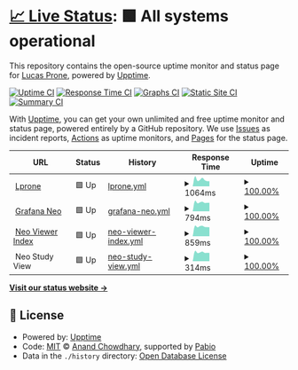 # [📈 Live Status](https://lprone.github.io/status): <!--live status--> **🟩 All systems operational**

This repository contains the open-source uptime monitor and status page for [Lucas Prone](http://lprone.com.ar), powered by [Upptime](https://github.com/upptime/upptime).

[![Uptime CI](https://github.com/lprone/status/workflows/Uptime%20CI/badge.svg)](https://github.com/lprone/status/actions?query=workflow%3A%22Uptime+CI%22)
[![Response Time CI](https://github.com/lprone/status/workflows/Response%20Time%20CI/badge.svg)](https://github.com/lprone/status/actions?query=workflow%3A%22Response+Time+CI%22)
[![Graphs CI](https://github.com/lprone/status/workflows/Graphs%20CI/badge.svg)](https://github.com/lprone/status/actions?query=workflow%3A%22Graphs+CI%22)
[![Static Site CI](https://github.com/lprone/status/workflows/Static%20Site%20CI/badge.svg)](https://github.com/lprone/status/actions?query=workflow%3A%22Static+Site+CI%22)
[![Summary CI](https://github.com/lprone/status/workflows/Summary%20CI/badge.svg)](https://github.com/lprone/status/actions?query=workflow%3A%22Summary+CI%22)

With [Upptime](https://upptime.js.org), you can get your own unlimited and free uptime monitor and status page, powered entirely by a GitHub repository. We use [Issues](https://github.com/lprone/status/issues) as incident reports, [Actions](https://github.com/lprone/status/actions) as uptime monitors, and [Pages](https://lprone.github.io/status) for the status page.

<!--start: status pages-->
<!-- This summary is generated by Upptime (https://github.com/upptime/upptime) -->
<!-- Do not edit this manually, your changes will be overwritten -->
<!-- prettier-ignore -->
| URL | Status | History | Response Time | Uptime |
| --- | ------ | ------- | ------------- | ------ |
| <img alt="" src="https://icons.duckduckgo.com/ip3/www.lprone.com.ar.ico" height="13"> [Lprone](https://www.lprone.com.ar) | 🟩 Up | [lprone.yml](https://github.com/lprone/status/commits/HEAD/history/lprone.yml) | <details><summary><img alt="Response time graph" src="./graphs/lprone/response-time-week.png" height="20"> 1064ms</summary><br><a href="https://lprone.github.io/status/history/lprone"><img alt="Response time 1050" src="https://img.shields.io/endpoint?url=https%3A%2F%2Fraw.githubusercontent.com%2Flprone%2Fstatus%2FHEAD%2Fapi%2Flprone%2Fresponse-time.json"></a><br><a href="https://lprone.github.io/status/history/lprone"><img alt="24-hour response time 816" src="https://img.shields.io/endpoint?url=https%3A%2F%2Fraw.githubusercontent.com%2Flprone%2Fstatus%2FHEAD%2Fapi%2Flprone%2Fresponse-time-day.json"></a><br><a href="https://lprone.github.io/status/history/lprone"><img alt="7-day response time 1064" src="https://img.shields.io/endpoint?url=https%3A%2F%2Fraw.githubusercontent.com%2Flprone%2Fstatus%2FHEAD%2Fapi%2Flprone%2Fresponse-time-week.json"></a><br><a href="https://lprone.github.io/status/history/lprone"><img alt="30-day response time 1038" src="https://img.shields.io/endpoint?url=https%3A%2F%2Fraw.githubusercontent.com%2Flprone%2Fstatus%2FHEAD%2Fapi%2Flprone%2Fresponse-time-month.json"></a><br><a href="https://lprone.github.io/status/history/lprone"><img alt="1-year response time 1050" src="https://img.shields.io/endpoint?url=https%3A%2F%2Fraw.githubusercontent.com%2Flprone%2Fstatus%2FHEAD%2Fapi%2Flprone%2Fresponse-time-year.json"></a></details> | <details><summary><a href="https://lprone.github.io/status/history/lprone">100.00%</a></summary><a href="https://lprone.github.io/status/history/lprone"><img alt="All-time uptime 99.99%" src="https://img.shields.io/endpoint?url=https%3A%2F%2Fraw.githubusercontent.com%2Flprone%2Fstatus%2FHEAD%2Fapi%2Flprone%2Fuptime.json"></a><br><a href="https://lprone.github.io/status/history/lprone"><img alt="24-hour uptime 100.00%" src="https://img.shields.io/endpoint?url=https%3A%2F%2Fraw.githubusercontent.com%2Flprone%2Fstatus%2FHEAD%2Fapi%2Flprone%2Fuptime-day.json"></a><br><a href="https://lprone.github.io/status/history/lprone"><img alt="7-day uptime 100.00%" src="https://img.shields.io/endpoint?url=https%3A%2F%2Fraw.githubusercontent.com%2Flprone%2Fstatus%2FHEAD%2Fapi%2Flprone%2Fuptime-week.json"></a><br><a href="https://lprone.github.io/status/history/lprone"><img alt="30-day uptime 100.00%" src="https://img.shields.io/endpoint?url=https%3A%2F%2Fraw.githubusercontent.com%2Flprone%2Fstatus%2FHEAD%2Fapi%2Flprone%2Fuptime-month.json"></a><br><a href="https://lprone.github.io/status/history/lprone"><img alt="1-year uptime 99.99%" src="https://img.shields.io/endpoint?url=https%3A%2F%2Fraw.githubusercontent.com%2Flprone%2Fstatus%2FHEAD%2Fapi%2Flprone%2Fuptime-year.json"></a></details>
| <img alt="" src="https://icons.duckduckgo.com/ip3/200.58.123.167.ico" height="13"> [Grafana Neo](http://200.58.123.167:3457) | 🟩 Up | [grafana-neo.yml](https://github.com/lprone/status/commits/HEAD/history/grafana-neo.yml) | <details><summary><img alt="Response time graph" src="./graphs/grafana-neo/response-time-week.png" height="20"> 794ms</summary><br><a href="https://lprone.github.io/status/history/grafana-neo"><img alt="Response time 692" src="https://img.shields.io/endpoint?url=https%3A%2F%2Fraw.githubusercontent.com%2Flprone%2Fstatus%2FHEAD%2Fapi%2Fgrafana-neo%2Fresponse-time.json"></a><br><a href="https://lprone.github.io/status/history/grafana-neo"><img alt="24-hour response time 759" src="https://img.shields.io/endpoint?url=https%3A%2F%2Fraw.githubusercontent.com%2Flprone%2Fstatus%2FHEAD%2Fapi%2Fgrafana-neo%2Fresponse-time-day.json"></a><br><a href="https://lprone.github.io/status/history/grafana-neo"><img alt="7-day response time 794" src="https://img.shields.io/endpoint?url=https%3A%2F%2Fraw.githubusercontent.com%2Flprone%2Fstatus%2FHEAD%2Fapi%2Fgrafana-neo%2Fresponse-time-week.json"></a><br><a href="https://lprone.github.io/status/history/grafana-neo"><img alt="30-day response time 784" src="https://img.shields.io/endpoint?url=https%3A%2F%2Fraw.githubusercontent.com%2Flprone%2Fstatus%2FHEAD%2Fapi%2Fgrafana-neo%2Fresponse-time-month.json"></a><br><a href="https://lprone.github.io/status/history/grafana-neo"><img alt="1-year response time 692" src="https://img.shields.io/endpoint?url=https%3A%2F%2Fraw.githubusercontent.com%2Flprone%2Fstatus%2FHEAD%2Fapi%2Fgrafana-neo%2Fresponse-time-year.json"></a></details> | <details><summary><a href="https://lprone.github.io/status/history/grafana-neo">100.00%</a></summary><a href="https://lprone.github.io/status/history/grafana-neo"><img alt="All-time uptime 99.96%" src="https://img.shields.io/endpoint?url=https%3A%2F%2Fraw.githubusercontent.com%2Flprone%2Fstatus%2FHEAD%2Fapi%2Fgrafana-neo%2Fuptime.json"></a><br><a href="https://lprone.github.io/status/history/grafana-neo"><img alt="24-hour uptime 100.00%" src="https://img.shields.io/endpoint?url=https%3A%2F%2Fraw.githubusercontent.com%2Flprone%2Fstatus%2FHEAD%2Fapi%2Fgrafana-neo%2Fuptime-day.json"></a><br><a href="https://lprone.github.io/status/history/grafana-neo"><img alt="7-day uptime 100.00%" src="https://img.shields.io/endpoint?url=https%3A%2F%2Fraw.githubusercontent.com%2Flprone%2Fstatus%2FHEAD%2Fapi%2Fgrafana-neo%2Fuptime-week.json"></a><br><a href="https://lprone.github.io/status/history/grafana-neo"><img alt="30-day uptime 100.00%" src="https://img.shields.io/endpoint?url=https%3A%2F%2Fraw.githubusercontent.com%2Flprone%2Fstatus%2FHEAD%2Fapi%2Fgrafana-neo%2Fuptime-month.json"></a><br><a href="https://lprone.github.io/status/history/grafana-neo"><img alt="1-year uptime 99.96%" src="https://img.shields.io/endpoint?url=https%3A%2F%2Fraw.githubusercontent.com%2Flprone%2Fstatus%2FHEAD%2Fapi%2Fgrafana-neo%2Fuptime-year.json"></a></details>
| <img alt="" src="https://icons.duckduckgo.com/ip3/neoclinica.ddns.net.ico" height="13"> [Neo Viewer Index](http://neoclinica.ddns.net) | 🟩 Up | [neo-viewer-index.yml](https://github.com/lprone/status/commits/HEAD/history/neo-viewer-index.yml) | <details><summary><img alt="Response time graph" src="./graphs/neo-viewer-index/response-time-week.png" height="20"> 859ms</summary><br><a href="https://lprone.github.io/status/history/neo-viewer-index"><img alt="Response time 862" src="https://img.shields.io/endpoint?url=https%3A%2F%2Fraw.githubusercontent.com%2Flprone%2Fstatus%2FHEAD%2Fapi%2Fneo-viewer-index%2Fresponse-time.json"></a><br><a href="https://lprone.github.io/status/history/neo-viewer-index"><img alt="24-hour response time 800" src="https://img.shields.io/endpoint?url=https%3A%2F%2Fraw.githubusercontent.com%2Flprone%2Fstatus%2FHEAD%2Fapi%2Fneo-viewer-index%2Fresponse-time-day.json"></a><br><a href="https://lprone.github.io/status/history/neo-viewer-index"><img alt="7-day response time 859" src="https://img.shields.io/endpoint?url=https%3A%2F%2Fraw.githubusercontent.com%2Flprone%2Fstatus%2FHEAD%2Fapi%2Fneo-viewer-index%2Fresponse-time-week.json"></a><br><a href="https://lprone.github.io/status/history/neo-viewer-index"><img alt="30-day response time 836" src="https://img.shields.io/endpoint?url=https%3A%2F%2Fraw.githubusercontent.com%2Flprone%2Fstatus%2FHEAD%2Fapi%2Fneo-viewer-index%2Fresponse-time-month.json"></a><br><a href="https://lprone.github.io/status/history/neo-viewer-index"><img alt="1-year response time 862" src="https://img.shields.io/endpoint?url=https%3A%2F%2Fraw.githubusercontent.com%2Flprone%2Fstatus%2FHEAD%2Fapi%2Fneo-viewer-index%2Fresponse-time-year.json"></a></details> | <details><summary><a href="https://lprone.github.io/status/history/neo-viewer-index">100.00%</a></summary><a href="https://lprone.github.io/status/history/neo-viewer-index"><img alt="All-time uptime 99.93%" src="https://img.shields.io/endpoint?url=https%3A%2F%2Fraw.githubusercontent.com%2Flprone%2Fstatus%2FHEAD%2Fapi%2Fneo-viewer-index%2Fuptime.json"></a><br><a href="https://lprone.github.io/status/history/neo-viewer-index"><img alt="24-hour uptime 100.00%" src="https://img.shields.io/endpoint?url=https%3A%2F%2Fraw.githubusercontent.com%2Flprone%2Fstatus%2FHEAD%2Fapi%2Fneo-viewer-index%2Fuptime-day.json"></a><br><a href="https://lprone.github.io/status/history/neo-viewer-index"><img alt="7-day uptime 100.00%" src="https://img.shields.io/endpoint?url=https%3A%2F%2Fraw.githubusercontent.com%2Flprone%2Fstatus%2FHEAD%2Fapi%2Fneo-viewer-index%2Fuptime-week.json"></a><br><a href="https://lprone.github.io/status/history/neo-viewer-index"><img alt="30-day uptime 100.00%" src="https://img.shields.io/endpoint?url=https%3A%2F%2Fraw.githubusercontent.com%2Flprone%2Fstatus%2FHEAD%2Fapi%2Fneo-viewer-index%2Fuptime-month.json"></a><br><a href="https://lprone.github.io/status/history/neo-viewer-index"><img alt="1-year uptime 99.93%" src="https://img.shields.io/endpoint?url=https%3A%2F%2Fraw.githubusercontent.com%2Flprone%2Fstatus%2FHEAD%2Fapi%2Fneo-viewer-index%2Fuptime-year.json"></a></details>
| <img alt="" src="https://icons.duckduckgo.com/ip3/neoclinica.ddns.net.ico" height="13"> Neo Study View | 🟩 Up | [neo-study-view.yml](https://github.com/lprone/status/commits/HEAD/history/neo-study-view.yml) | <details><summary><img alt="Response time graph" src="./graphs/neo-study-view/response-time-week.png" height="20"> 314ms</summary><br><a href="https://lprone.github.io/status/history/neo-study-view"><img alt="Response time 320" src="https://img.shields.io/endpoint?url=https%3A%2F%2Fraw.githubusercontent.com%2Flprone%2Fstatus%2FHEAD%2Fapi%2Fneo-study-view%2Fresponse-time.json"></a><br><a href="https://lprone.github.io/status/history/neo-study-view"><img alt="24-hour response time 296" src="https://img.shields.io/endpoint?url=https%3A%2F%2Fraw.githubusercontent.com%2Flprone%2Fstatus%2FHEAD%2Fapi%2Fneo-study-view%2Fresponse-time-day.json"></a><br><a href="https://lprone.github.io/status/history/neo-study-view"><img alt="7-day response time 314" src="https://img.shields.io/endpoint?url=https%3A%2F%2Fraw.githubusercontent.com%2Flprone%2Fstatus%2FHEAD%2Fapi%2Fneo-study-view%2Fresponse-time-week.json"></a><br><a href="https://lprone.github.io/status/history/neo-study-view"><img alt="30-day response time 311" src="https://img.shields.io/endpoint?url=https%3A%2F%2Fraw.githubusercontent.com%2Flprone%2Fstatus%2FHEAD%2Fapi%2Fneo-study-view%2Fresponse-time-month.json"></a><br><a href="https://lprone.github.io/status/history/neo-study-view"><img alt="1-year response time 320" src="https://img.shields.io/endpoint?url=https%3A%2F%2Fraw.githubusercontent.com%2Flprone%2Fstatus%2FHEAD%2Fapi%2Fneo-study-view%2Fresponse-time-year.json"></a></details> | <details><summary><a href="https://lprone.github.io/status/history/neo-study-view">100.00%</a></summary><a href="https://lprone.github.io/status/history/neo-study-view"><img alt="All-time uptime 99.94%" src="https://img.shields.io/endpoint?url=https%3A%2F%2Fraw.githubusercontent.com%2Flprone%2Fstatus%2FHEAD%2Fapi%2Fneo-study-view%2Fuptime.json"></a><br><a href="https://lprone.github.io/status/history/neo-study-view"><img alt="24-hour uptime 100.00%" src="https://img.shields.io/endpoint?url=https%3A%2F%2Fraw.githubusercontent.com%2Flprone%2Fstatus%2FHEAD%2Fapi%2Fneo-study-view%2Fuptime-day.json"></a><br><a href="https://lprone.github.io/status/history/neo-study-view"><img alt="7-day uptime 100.00%" src="https://img.shields.io/endpoint?url=https%3A%2F%2Fraw.githubusercontent.com%2Flprone%2Fstatus%2FHEAD%2Fapi%2Fneo-study-view%2Fuptime-week.json"></a><br><a href="https://lprone.github.io/status/history/neo-study-view"><img alt="30-day uptime 100.00%" src="https://img.shields.io/endpoint?url=https%3A%2F%2Fraw.githubusercontent.com%2Flprone%2Fstatus%2FHEAD%2Fapi%2Fneo-study-view%2Fuptime-month.json"></a><br><a href="https://lprone.github.io/status/history/neo-study-view"><img alt="1-year uptime 99.94%" src="https://img.shields.io/endpoint?url=https%3A%2F%2Fraw.githubusercontent.com%2Flprone%2Fstatus%2FHEAD%2Fapi%2Fneo-study-view%2Fuptime-year.json"></a></details>

<!--end: status pages-->

[**Visit our status website →**](https://lprone.github.io/status)

## 📄 License

- Powered by: [Upptime](https://github.com/upptime/upptime)
- Code: [MIT](./LICENSE) © [Anand Chowdhary](https://anandchowdhary.com), supported by [Pabio](https://pabio.com)
- Data in the `./history` directory: [Open Database License](https://opendatacommons.org/licenses/odbl/1-0/)
